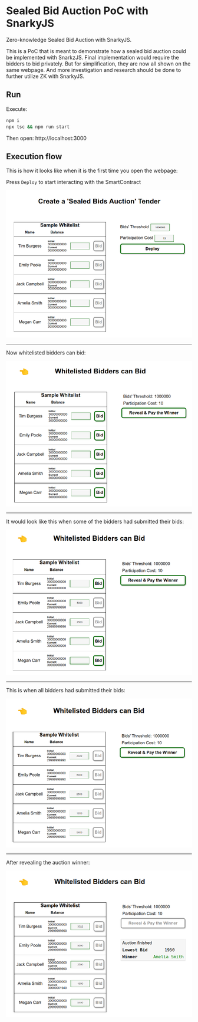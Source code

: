 # Sealed Bid Auction PoC with SnarkyJS

Zero-knowledge Sealed Bid Auction with SnarkyJS.

This is a PoC that is meant to demonstrate how a sealed bid auction could be implemented with SnarkzJS. Final implementation would require the bidders to bid privately. But for simplification, they are now all shown on the same webpage. And more investigation and research should be done to further utilize ZK with SnarkyJS.

## Run

Execute:

```sh
npm i
npx tsc && npm run start
```

Then open: http://localhost:3000

## Execution flow

This is how it looks like when it is the first time you open the webpage:

Press `Deploy` to start interacting with the SmartContract

<img src="./screenshots/1.before-deployment.png" width="600"/>

---

Now whitelisted bidders can bid:

<img src="./screenshots/2.after-depoyment.png" width="600"/>

---

It would look like this when some of the bidders had submitted their bids:

<img src="./screenshots/3.bidding.png" width="600"/>

---

This is when all bidders had submitted their bids:

<img src="./screenshots/4.bids-submitted.png" width="600"/>

---

After revealing the auction winner:

<img src="./screenshots/5.auction-finished.png" width="600"/>

